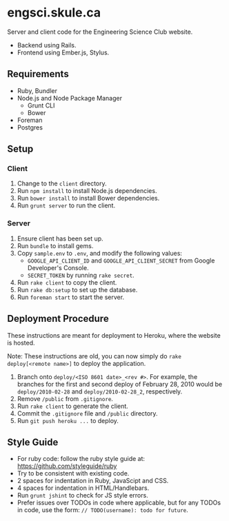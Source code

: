 engsci.skule.ca
===============

Server and client code for the Engineering Science Club website.
- Backend using Rails.
- Frontend using Ember.js, Stylus.


## Requirements

- Ruby, Bundler
- Node.js and Node Package Manager
  - Grunt CLI
  - Bower
- Foreman
- Postgres


## Setup

### Client
1. Change to the `client` directory.
1. Run `npm install` to install Node.js dependencies.
1. Run `bower install` to install Bower dependencies.
1. Run `grunt server` to run the client.

### Server
1. Ensure client has been set up.
1. Run `bundle` to install gems.
1. Copy `sample.env` to `.env`, and modify the following values:
   - `GOOGLE_API_CLIENT_ID` and `GOOGLE_API_CLIENT_SECRET` from Google Developer's Console.
   - `SECRET_TOKEN` by running `rake secret`.
1. Run `rake client` to copy the client.
1. Run `rake db:setup` to set up the database.
1. Run `foreman start` to start the server.


## Deployment Procedure

These instructions are meant for deployment to Heroku, where the website is hosted.

Note: These instructions are old, you can now simply do `rake deploy[<remote name>]`
to deploy the application.

1. Branch onto `deploy/<ISO 8601 date>_<rev #>`. For example, the branches for the first and second 
   deploy of February 28, 2010 would be `deploy/2010-02-28` and `deploy/2010-02-28_2`, respectively.
1. Remove `/public` from `.gitignore`.
1. Run `rake client` to generate the client.
1. Commit the `.gitignore` file and `/public` directory.
1. Run `git push heroku ...` to deploy.


## Style Guide
- For ruby code: follow the ruby style guide at: https://github.com/styleguide/ruby
- Try to be consistent with existing code.
- 2 spaces for indentation in Ruby, JavaScipt and CSS.
- 4 spaces for indentation in HTML/Handlebars.
- Run `grunt jshint` to check for JS style errors.
- Prefer issues over TODOs in code where applicable, but for any TODOs in code, 
  use the form: `// TODO(username): todo for future`.

